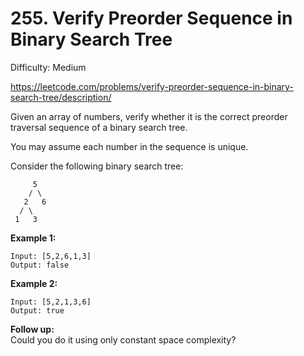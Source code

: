 # 255. Verify Preorder Sequence in Binary Search Tree

Difficulty: Medium

https://leetcode.com/problems/verify-preorder-sequence-in-binary-search-tree/description/

Given an array of numbers, verify whether it is the correct preorder traversal sequence of a binary search tree.

You may assume each number in the sequence is unique.

Consider the following binary search tree: 
```
     5
    / \
   2   6
  / \
 1   3
```

**Example 1:**
```
Input: [5,2,6,1,3]
Output: false
```

**Example 2:**
```
Input: [5,2,1,3,6]
Output: true
```

**Follow up:**  
Could you do it using only constant space complexity?
